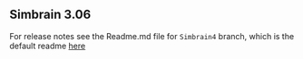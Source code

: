 ## Simbrain 3.06

For release notes see the Readme.md file for `Simbrain4` branch, which is the default readme 
[here](https://github.com/simbrain/simbrain/tree/Simbrain4)